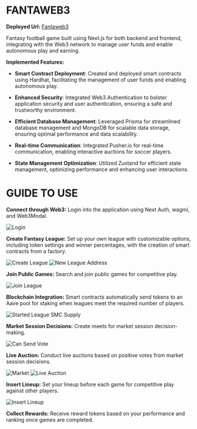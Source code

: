 # FANTAWEB3

**Deployed Url:** [Fantaweb3](https://fantaweb3-frontend.onrender.com/)

Fantasy football game built using Next.js for both backend and frontend, integrating with the Web3 network to manage user funds and enable autonomous play and earning.

**Implemented Features:**

- **Smart Contract Deployment**: Created and deployed smart contracts using Hardhat, facilitating the management of user funds and enabling autonomous play.

- **Enhanced Security**: Integrated Web3 Authentication to bolster application security and user authentication, ensuring a safe and trustworthy environment.

- **Efficient Database Management**: Leveraged Prisma for streamlined database management and MongoDB for scalable data storage, ensuring optimal performance and data scalability.

- **Real-time Communication**: Integrated Pusher.io for real-time communication, enabling interactive auctions for soccer players.

- **State Management Optimization**: Utilized Zustand for efficient state management, optimizing performance and enhancing user interactions.

# GUIDE TO USE

**Connect through Web3:** Login into the application using Next Auth, wagmi, and Web3Modal.

![Login](https://github.com/Army-99/fantaweb3/assets/101435102/cb2e1447-7e3c-4d70-999b-339363359594)

**Create Fantasy League:** Set up your own league with customizable options, including token settings and winner percentages, with the creation of smart contracts from a factory.

![Create League](https://github.com/Army-99/fantaweb3/assets/101435102/6f78177f-d5de-48b2-bef5-4deebc072e02)
![New League Address](https://github.com/Army-99/fantaweb3/assets/101435102/69cfc003-f716-422d-b762-d5ff7fb9f2d1)

**Join Public Games:** Search and join public games for competitive play.

![Join League](https://github.com/Army-99/fantaweb3/assets/101435102/d52830c7-1632-465b-aafe-43cf3d4aa638)

**Blockchain Integration:** Smart contracts automatically send tokens to an Aave pool for staking when leagues meet the required number of players.

![Started League SMC Supply](https://github.com/Army-99/fantaweb3/assets/101435102/dbc3cfc0-8f6e-4816-acdc-b707a647d126)

**Market Session Decisions:** Create meets for market session decision-making.

![Can Send Vote](https://github.com/Army-99/fantaweb3/assets/101435102/8f4e3bdd-cc67-4f7a-b57b-02b11edf8b9a)

**Live Auction:** Conduct live auctions based on positive votes from market session decisions.

![Market](https://github.com/Army-99/fantaweb3/assets/101435102/0f6eced3-5491-463f-980c-fe5ce3cd7b8e)
![Live Auction](https://github.com/Army-99/fantaweb3/assets/101435102/1ea3e9da-9811-47ba-b50b-a5715adfbe38)

**Insert Lineup:** Set your lineup before each game for competitive play against other players.

![Insert Lineup](https://github.com/Army-99/fantaweb3/assets/101435102/4e625fb8-b43f-40c2-9b24-d5bf4f9b23db)

**Collect Rewards:** Receive reward tokens based on your performance and ranking once games are completed.
